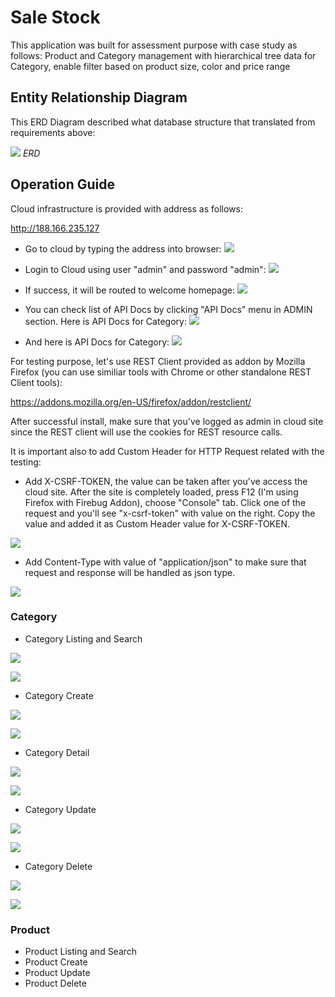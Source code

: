 # Sale Stock

This application was built for assessment purpose with case study as follows:
Product and Category management with hierarchical tree data for Category, enable filter based on product size, color and price range

## Entity Relationship Diagram

This ERD Diagram described what database structure that translated from requirements above:

![](https://raw.githubusercontent.com/irfanr/salestock/master/erd.png)
*ERD*

## Operation Guide

Cloud infrastructure is provided with address as follows:

http://188.166.235.127

- Go to cloud by typing the address into browser:
![](https://raw.githubusercontent.com/irfanr/salestock/master/1-home-web.png)

- Login to Cloud using user "admin" and password "admin":
![](https://raw.githubusercontent.com/irfanr/salestock/master/2-login-web.png)

- If success, it will be routed to welcome homepage:
![](https://raw.githubusercontent.com/irfanr/salestock/master/3-login-web-success.png)

- You can check list of API Docs by clicking "API Docs" menu in ADMIN section. Here is API Docs for Category:
![](https://raw.githubusercontent.com/irfanr/salestock/master/4-api-docs-category.png)

- And here is API Docs for Category:
![](https://raw.githubusercontent.com/irfanr/salestock/master/5-api-docs-product.png)

For testing purpose, let's use REST Client provided as addon by Mozilla Firefox (you can use similiar tools with Chrome or other standalone REST Client tools):

https://addons.mozilla.org/en-US/firefox/addon/restclient/

After successful install, make sure that you've logged as admin in cloud site since the REST client will use the cookies for REST resource calls.

It is important also to add Custom Header for HTTP Request related with the testing:
- Add X-CSRF-TOKEN, the value can be taken after you've access the cloud site. After the site is completely loaded, press F12 (I'm using Firefox with Firebug Addon), choose "Console" tab. Click one of the request and you'll see "x-csrf-token" with value on the right. Copy the value and added it as Custom Header value for X-CSRF-TOKEN.

![](https://raw.githubusercontent.com/irfanr/salestock/master/6-get-token.png)

- Add Content-Type with value of "application/json" to make sure that request and response will be handled as json type. 

![](https://raw.githubusercontent.com/irfanr/salestock/master/7-x-csrf-token-input.png)

### Category

- Category Listing and Search

![](https://raw.githubusercontent.com/irfanr/salestock/master/category-list.png)

![](https://raw.githubusercontent.com/irfanr/salestock/master/category-list-output.png)

- Category Create

![](https://raw.githubusercontent.com/irfanr/salestock/master/category-create.png)

![](https://raw.githubusercontent.com/irfanr/salestock/master/category-create-output.png)

- Category Detail

![](https://raw.githubusercontent.com/irfanr/salestock/master/category-detail.png)

![](https://raw.githubusercontent.com/irfanr/salestock/master/category-detail-output.png)

- Category Update

![](https://raw.githubusercontent.com/irfanr/salestock/master/category-update.png)

![](https://raw.githubusercontent.com/irfanr/salestock/master/category-update-output.png)

- Category Delete

![](https://raw.githubusercontent.com/irfanr/salestock/master/category-delete.png)

![](https://raw.githubusercontent.com/irfanr/salestock/master/category-delete-output.png)

### Product

- Product Listing and Search
- Product Create
- Product Update
- Product Delete

